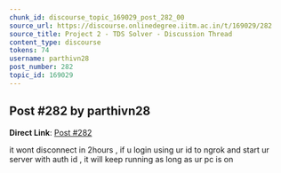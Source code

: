 ```yaml
---
chunk_id: discourse_topic_169029_post_282_00
source_url: https://discourse.onlinedegree.iitm.ac.in/t/169029/282
source_title: Project 2 - TDS Solver - Discussion Thread
content_type: discourse
tokens: 74
username: parthivn28
post_number: 282
topic_id: 169029
---
```


## Post #282 by parthivn28

**Direct Link**: [Post #282](https://discourse.onlinedegree.iitm.ac.in/t/169029/282)

it wont disconnect in 2hours , if u login using ur id to ngrok and start ur server with auth id , it will keep running as long as ur pc is on
